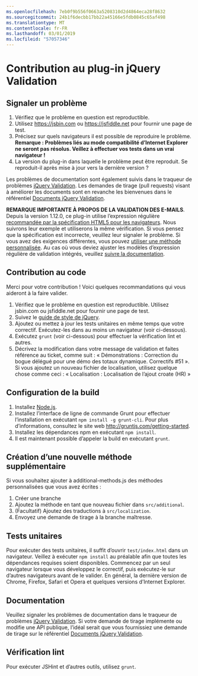 ```yaml
---
ms.openlocfilehash: 7eb0f9b556f0663a5208310d2d4864eca28f8632
ms.sourcegitcommit: 24b1f6decbb17bb22a45166e5fdb0845c65af498
ms.translationtype: MT
ms.contentlocale: fr-FR
ms.lasthandoff: 03/01/2019
ms.locfileid: "57057346"
---
```

# <a name="contributing-to-the-jquery-validation-plugin"></a>Contribution au plug-in jQuery Validation

## <a name="reporting-an-issue"></a>Signaler un problème

1. Vérifiez que le problème en question est reproductible.
2. Utilisez https://jsbin.com ou https://jsfiddle.net pour fournir une page de test.
3. Précisez sur quels navigateurs il est possible de reproduire le problème. **Remarque : Problèmes liés au mode compatibilité d’Internet Explorer ne seront pas résolus. Veillez à effectuer vos tests dans un vrai navigateur !**
4. La version du plug-in dans laquelle le problème peut être reproduit. Se reproduit-il après mise à jour vers la dernière version ?

Les problèmes de documentation sont également suivis dans le traqueur de problèmes [jQuery Validation](https://github.com/jquery-validation/jquery-validation/issues).
Les demandes de tirage (pull requests) visant à améliorer les documents sont en revanche les bienvenues dans le référentiel [Documents jQuery Validation](https://github.com/jquery-validation/validation-content).

**REMARQUE IMPORTANTE À PROPOS DE LA VALIDATION DES E-MAILS**. Depuis la version 1.12.0, ce plug-in utilise l’expression régulière [recommandée par la spécification HTML5 pour les navigateurs](https://html.spec.whatwg.org/multipage/forms.html#valid-e-mail-address). Nous suivrons leur exemple et utiliserons la même vérification. Si vous pensez que la spécification est incorrecte, veuillez leur signaler le problème. Si vous avez des exigences différentes, vous pouvez [utiliser une méthode personnalisée](http://jqueryvalidation.org/jQuery.validator.addMethod/).
Au cas où vous deviez ajuster les modèles d’expression régulière de validation intégrés, veuillez [suivre la documentation](http://jqueryvalidation.org/jQuery.validator.methods/).

## <a name="contributing-code"></a>Contribution au code

Merci pour votre contribution ! Voici quelques recommandations qui vous aideront à la faire valider.

1. Vérifiez que le problème en question est reproductible. Utilisez jsbin.com ou jsfiddle.net pour fournir une page de test.
2. Suivez le [guide de style de jQuery](http://contribute.jquery.com/style-guides/js).
3. Ajoutez ou mettez à jour les tests unitaires en même temps que votre correctif. Exécutez-les dans au moins un navigateur (voir ci-dessous).
4. Exécutez `grunt` (voir ci-dessous) pour effectuer la vérification lint et autres.
5. Décrivez la modification dans votre message de validation et faites référence au ticket, comme suit : « Démonstrations : Correction du bogue délégué pour une démo des totaux dynamique. Correctifs #51 ». Si vous ajoutez un nouveau fichier de localisation, utilisez quelque chose comme ceci : « Localisation : Localisation de l’ajout croate (HR) »

## <a name="build-setup"></a>Configuration de la build

1. Installez [Node.js](http://nodejs.org).
2. Installez l’interface de ligne de commande Grunt pour effectuer l’installation en exécutant `npm install -g grunt-cli`. Pour plus d’informations, consultez le site web http://gruntjs.com/getting-started.
3. Installez les dépendances npm en exécutant `npm install`.
4. Il est maintenant possible d’appeler la build en exécutant `grunt`.

## <a name="creating-a-new-additional-method"></a>Création d’une nouvelle méthode supplémentaire

Si vous souhaitez ajouter à additional-methods.js des méthodes personnalisées que vous avez écrites :

1. Créer une branche
2. Ajoutez la méthode en tant que nouveau fichier dans `src/additional`.
3. (Facultatif) Ajoutez des traductions à `src/localization`.
4. Envoyez une demande de tirage à la branche maîtresse.

## <a name="unit-tests"></a>Tests unitaires

Pour exécuter des tests unitaires, il suffit d’ouvrir `test/index.html` dans un navigateur. Veillez à exécuter `npm install` au préalable afin que toutes les dépendances requises soient disponibles.
Commencez par un seul navigateur lorsque vous développez le correctif, puis exécutez-le sur d’autres navigateurs avant de le valider. En général, la dernière version de Chrome, Firefox, Safari et Opera et quelques versions d’Internet Explorer.

## <a name="documentation"></a>Documentation

Veuillez signaler les problèmes de documentation dans le traqueur de problèmes [jQuery Validation](https://github.com/jquery-validation/jquery-validation/issues).
Si votre demande de tirage implémente ou modifie une API publique, l’idéal serait que vous fournissiez une demande de tirage sur le référentiel [Documents jQuery Validation](https://github.com/jquery-validation/validation-content).

## <a name="linting"></a>Vérification lint

Pour exécuter JSHint et d’autres outils, utilisez `grunt`.
